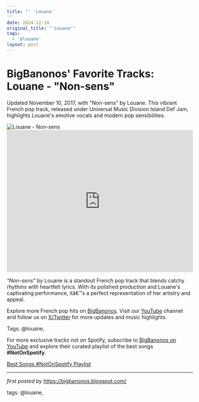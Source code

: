 ```yaml
---
title: "' 'Louane'
'"
date: 2024-12-14
original_title: "'Louane'"
tags:
  - '@louane'
layout: post
---
```

<!-- Post Title -->
<h1 >BigBanonos' Favorite Tracks: Louane - "Non-sens"</h1> <!-- Introductory Text -->
<p >Updated November 10, 2017, with "Non-sens" by Louane. This vibrant French pop track, released under Universal Music Division Island Def Jam, highlights Louane's emotive vocals and modern pop sensibilities.</p> <!-- Featured Image -->
<div > <img src="https://i.scdn.co/image/ab67616d0000b273cbda4a3f454d67934d0e8fb5" alt="Louane - Non-sens" />
</div> <!-- YouTube Video Embed -->
<div > <iframe width="100%" height="385" src="https://www.youtube.com/embed/Rk_3h97B7oc" title="Non-sens" frameborder="0" allow="accelerometer; autoplay; clipboard-write; encrypted-media; gyroscope; picture-in-picture; web-share" referrerpolicy="strict-origin-when-cross-origin" allowfullscreen></iframe>
</div> <!-- Song Information -->
<div > <p><em>"Non-sens"</em> by Louane is a standout French pop track that blends catchy rhythms with heartfelt lyrics. With its polished production and Louane's captivating performance, itâ€™s a perfect representation of her artistry and appeal.</p>
</div> <!-- Footer Links -->
<div > <p>Explore more French pop hits on <a href="https://bigbanonos.blogspot.com/" target="_blank">BigBanonos</a>. Visit our <a href="https://www.youtube.com/@BigBanonos" target="_blank">YouTube</a> channel and follow us on <a href="https://x.com/bigbanonos" target="_blank">X/Twitter</a> for more updates and music highlights.</p>
</div> <!-- Tags -->
<p >Tags: @louane,</p>


<!--Subscribe and Playlist Links-->
<div>
    <p>For more exclusive tracks not on Spotify, subscribe to <a href="https://www.youtube.com/@BigBanonos" target="_blank">BigBanonos on YouTube</a> and explore their curated playlist of the best songs <strong>#NotOnSpotify</strong>.</p>
    <p><a href="https://www.youtube.com/playlist?list=PLtuNtuTatqI0kFahUCbtbfenC_ET5O_tr" target="_blank">Best Songs #NotOnSpotify Playlist<br /></a></p></div>

<hr />

<p><em>first posted by</em> <a href="https://bigbanonos.blogspot.com/" rel="noopener" target="_new">https://bigbanonos.blogspot.com/</a></p>

<p>tags: @louane,</p>
